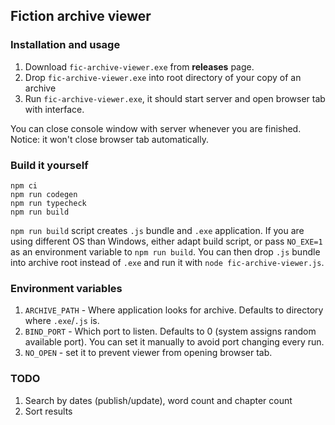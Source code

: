 ## Fiction archive viewer

### Installation and usage

1. Download `fic-archive-viewer.exe` from **releases** page.
2. Drop `fic-archive-viewer.exe` into root directory of your copy of an archive
3. Run `fic-archive-viewer.exe`, it should start server and open browser tab with interface.

You can close console window with server whenever you are finished. Notice: it won't close
browser tab automatically.

### Build it yourself

```
npm ci
npm run codegen
npm run typecheck
npm run build
```

`npm run build` script creates `.js` bundle and `.exe` application. If you are using different OS than Windows,
either adapt build script, or pass `NO_EXE=1` as an environment variable to `npm run build`. You can then drop `.js`
bundle into archive root instead of `.exe` and run it with `node fic-archive-viewer.js`.

### Environment variables

1. `ARCHIVE_PATH` - Where application looks for archive. Defaults to directory where `.exe`/`.js` is.
2. `BIND_PORT` - Which port to listen. Defaults to 0 (system assigns random available port). You can set it manually
to avoid port changing every run.
3. `NO_OPEN` - set it to prevent viewer from opening browser tab.

### TODO

1. Search by dates (publish/update), word count and chapter count
2. Sort results
